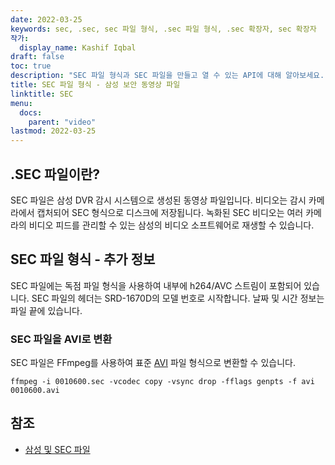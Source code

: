 ```yaml
---
date: 2022-03-25
keywords: sec, .sec, sec 파일 형식, .sec 파일 형식, .sec 확장자, sec 확장자
작가:
  display_name: Kashif Iqbal
draft: false
toc: true
description: "SEC 파일 형식과 SEC 파일을 만들고 열 수 있는 API에 대해 알아보세요."
title: SEC 파일 형식 - 삼성 보안 동영상 파일
linktitle: SEC
menu:
  docs:
    parent: "video"
lastmod: 2022-03-25
---
```


## .SEC 파일이란?

SEC 파일은 삼성 DVR 감시 시스템으로 생성된 동영상 파일입니다. 비디오는 감시 카메라에서 캡처되어 SEC 형식으로 디스크에 저장됩니다. 녹화된 SEC 비디오는 여러 카메라의 비디오 피드를 관리할 수 있는 삼성의 비디오 소프트웨어로 재생할 수 있습니다.

## SEC 파일 형식 - 추가 정보

SEC 파일에는 독점 파일 형식을 사용하여 내부에 h264/AVC 스트림이 포함되어 있습니다. SEC 파일의 헤더는 SRD-1670D의 모델 번호로 시작합니다. 날짜 및 시간 정보는 파일 끝에 있습니다.

### SEC 파일을 AVI로 변환

SEC 파일은 FFmpeg를 사용하여 표준 [AVI](/ko/video/avi/) 파일 형식으로 변환할 수 있습니다.

```
ffmpeg -i 0010600.sec -vcodec copy -vsync drop -fflags genpts -f avi 0010600.avi
```

## 참조 ##

- [삼성 및 SEC 파일](https://spreadys.wordpress.com/2013/07/19/samsung-and-sec-files/)

